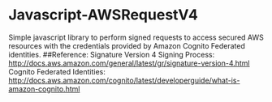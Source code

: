 # Javascript-AWSRequestV4
Simple javascript library to perform signed requests to access secured AWS resources with the credentials provided by Amazon Cognito Federated identities.
##Reference:
Signature Version 4 Signing Process: http://docs.aws.amazon.com/general/latest/gr/signature-version-4.html <br/>
Cognito Federated Identities: http://docs.aws.amazon.com/cognito/latest/developerguide/what-is-amazon-cognito.html
